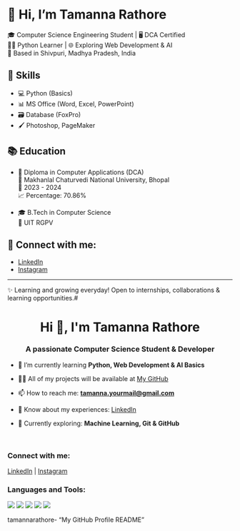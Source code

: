 # 👋 Hi, I’m Tamanna Rathore

🎓 Computer Science Engineering Student | 🖥️ DCA Certified  
👩‍💻 Python Learner | 🌐 Exploring Web Development & AI  
📍 Based in Shivpuri, Madhya Pradesh, India

## 🚀 Skills
- 💻 Python (Basics)
- 📊 MS Office (Word, Excel, PowerPoint)
- 🗃️ Database (FoxPro)
- 🖌️ Photoshop, PageMaker

## 📚 Education
- 💼 Diploma in Computer Applications (DCA)  
  🏫 Makhanlal Chaturvedi National University, Bhopal  
  📅 2023 - 2024  
  📈 Percentage: 70.86%

- 🎓 B.Tech in Computer Science  
  🏫 UIT RGPV

## 🔗 Connect with me:
- [LinkedIn](https://www.linkedin.com/in/tamanna-rathore-b6a613a2a3/)
- [Instagram](https://www.instagram.com/_.tamanna_.22/)

---

✨ Learning and growing everyday! Open to internships, collaborations & learning opportunities.#<h1 align="center">Hi 👋, I'm Tamanna Rathore</h1>
<h3 align="center">A passionate Computer Science Student & Developer</h3>

- 🌱 I’m currently learning **Python, Web Development & AI Basics**

- 👨‍💻 All of my projects will be available at [My GitHub](https://github.com/tamannarathore)

- 📫 How to reach me: **tamanna.yourmail@gmail.com**

- 📄 Know about my experiences: [LinkedIn](https://www.linkedin.com/in/tamanna-rathore-ba613a2a3)

- 🧠 Currently exploring: **Machine Learning, Git & GitHub**

<br/>

<h3 align="left">Connect with me:</h3>
<p align="left">
  <a href="https://linkedin.com/in/tamanna-rathore-ba613a2a3" target="blank">LinkedIn</a> |
  <a href="https://www.instagram.com/_tamanna_.22/" target="blank">Instagram</a>
</p>

<h3 align="left">Languages and Tools:</h3>
<p align="left">
  <img src="https://img.shields.io/badge/Python-3776AB?style=for-the-badge&logo=python&logoColor=white" />
  <img src="https://img.shields.io/badge/HTML-E34F26?style=for-the-badge&logo=html5&logoColor=white" />
  <img src="https://img.shields.io/badge/C-00599C?style=for-the-badge&logo=c&logoColor=white" />
  <img src="https://img.shields.io/badge/Git-F05032?style=for-the-badge&logo=git&logoColor=white" />
  <img src="https://img.shields.io/badge/VSCode-007ACC?style=for-the-badge&logo=visual-studio-code&logoColor=white" />
</p> tamannarathore-
 “My GitHub Profile README”
